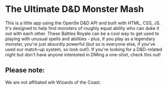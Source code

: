 # The Ultimate D&D Monster Mash

This is a little app using the Open5e D&D API and built with HTML, CSS, JS. It's designed to help find monsters of roughly equal ability who can duke it out with each other. These Battles Royale can be a cool way to get used to playing with unusual spells and abilities - plus, if you play as a legendary monster, you're just absurdly powerful (but so is everyone else, if you've used our match-up system, so look out!). If you're looking for a D&D-related night but don't have anyone interested in DMing a one-shot, check this out!

## Please note: 
We are not affiliated wih Wizards of the Coast. 